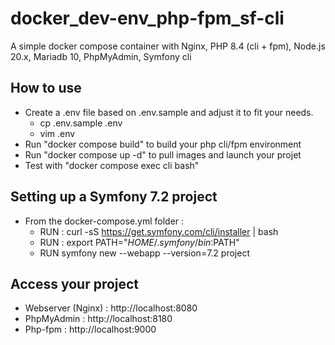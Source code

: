 # docker_dev-env_php-fpm_sf-cli

A simple docker compose container with Nginx, PHP 8.4 (cli + fpm), Node.js 20.x, Mariadb 10, PhpMyAdmin, Symfony cli

## How to use 

- Create a .env file based on .env.sample and adjust it to fit your needs.
    - cp .env.sample .env
    - vim .env
- Run "docker compose build" to build your php cli/fpm environment
- Run "docker compose up -d" to pull images and launch your projet
- Test with "docker compose exec cli bash"

## Setting up a Symfony 7.2 project

- From the docker-compose.yml folder :
    - RUN : curl -sS https://get.symfony.com/cli/installer | bash
    - RUN : export PATH="$HOME/.symfony/bin:$PATH"
    - RUN symfony new --webapp --version=7.2 project
 

## Access your project

- Webserver (Nginx) : http://localhost:8080
- PhpMyAdmin : http://localhost:8180
- Php-fpm : http://localhost:9000